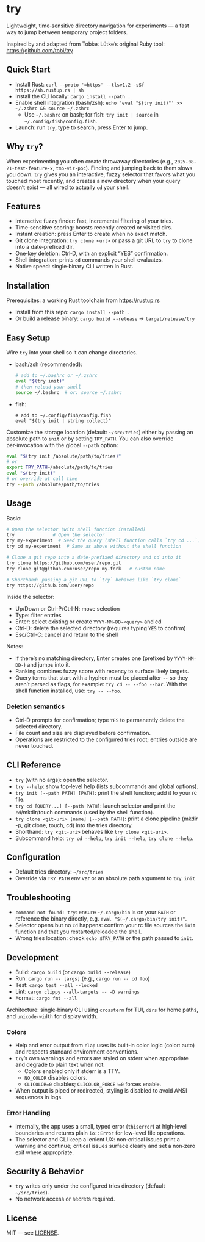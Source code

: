 # try

Lightweight, time‑sensitive directory navigation for experiments — a fast way to jump between temporary project folders.

Inspired by and adapted from Tobias Lütke’s original Ruby tool: https://github.com/tobi/try



## Quick Start

- Install Rust: `curl --proto '=https' --tlsv1.2 -sSf https://sh.rustup.rs | sh`
- Install the CLI locally: `cargo install --path .`
- Enable shell integration (bash/zsh): `echo 'eval "$(try init)"' >> ~/.zshrc && source ~/.zshrc`
  - Use `~/.bashrc` on bash; for fish: `try init | source` in `~/.config/fish/config.fish`.
- Launch: run `try`, type to search, press Enter to jump.

## Why `try`?

When experimenting you often create throwaway directories (e.g., `2025-08-21-test-feature-x`, `tmp-viz-poc`). Finding and jumping back to them slows you down. `try` gives you an interactive, fuzzy selector that favors what you touched most recently, and creates a new directory when your query doesn’t exist — all wired to actually `cd` your shell.

## Features

- Interactive fuzzy finder: fast, incremental filtering of your tries.
- Time‑sensitive scoring: boosts recently created or visited dirs.
- Instant creation: press Enter to create when no exact match.
- Git clone integration: `try clone <url>` or pass a git URL to `try` to clone into a date‑prefixed dir.
- One‑key deletion: Ctrl‑D, with an explicit “YES” confirmation.
- Shell integration: prints `cd` commands your shell evaluates.
- Native speed: single‑binary CLI written in Rust.

## Installation

Prerequisites: a working Rust toolchain from https://rustup.rs

- Install from this repo: `cargo install --path .`
- Or build a release binary: `cargo build --release` → `target/release/try`

## Easy Setup

Wire `try` into your shell so it can change directories.

- bash/zsh (recommended):

  ```sh
  # add to ~/.bashrc or ~/.zshrc
  eval "$(try init)"
  # then reload your shell
  source ~/.bashrc  # or: source ~/.zshrc
  ```

- fish:

  ```fish
  # add to ~/.config/fish/config.fish
  eval "$(try init | string collect)"
  ```

Customize the storage location (default: `~/src/tries`) either by passing an absolute path to `init` or by setting `TRY_PATH`. You can also override per‑invocation with the global `--path` option:

```sh
eval "$(try init /absolute/path/to/tries)"
# or
export TRY_PATH=/absolute/path/to/tries
eval "$(try init)"
# or override at call time
try --path /absolute/path/to/tries
```

## Usage

Basic:

```sh
# Open the selector (with shell function installed)
try              # Open the selector
try my-experiment  # Seed the query (shell function calls `try cd ...`)
try cd my-experiment  # Same as above without the shell function

# Clone a git repo into a date-prefixed directory and cd into it
try clone https://github.com/user/repo.git
try clone git@github.com:user/repo my-fork   # custom name

# Shorthand: passing a git URL to `try` behaves like `try clone`
try https://github.com/user/repo
```

Inside the selector:

- Up/Down or Ctrl‑P/Ctrl‑N: move selection
- Type: filter entries
- Enter: select existing or create `YYYY-MM-DD-<query>` and cd
- Ctrl‑D: delete the selected directory (requires typing `YES` to confirm)
- Esc/Ctrl‑C: cancel and return to the shell

Notes:

- If there’s no matching directory, Enter creates one (prefixed by `YYYY-MM-DD-`) and jumps into it.
- Ranking combines fuzzy score with recency to surface likely targets.
- Query terms that start with a hyphen must be placed after `--` so they aren’t parsed as flags, for example: `try cd -- --foo --bar`. With the shell function installed, use: `try -- --foo`.

### Deletion semantics

- Ctrl‑D prompts for confirmation; type `YES` to permanently delete the selected directory.
- File count and size are displayed before confirmation.
- Operations are restricted to the configured tries root; entries outside are never touched.

## CLI Reference

- `try` (with no args): open the selector.
- `try --help`: show top‑level help (lists subcommands and global options).
- `try init [--path PATH] [PATH]`: print the shell function; add it to your rc file.
- `try cd [QUERY...] [--path PATH]`: launch selector and print the `cd`/mkdir/touch commands (used by the shell function).
- `try clone <git-uri> [name] [--path PATH]`: print a clone pipeline (mkdir -p, git clone, touch, cd) into the tries directory.
- Shorthand: `try <git-uri>` behaves like `try clone <git-uri>`.
- Subcommand help: `try cd --help`, `try init --help`, `try clone --help`.

## Configuration

- Default tries directory: `~/src/tries`
- Override via `TRY_PATH` env var or an absolute path argument to `try init`

## Troubleshooting

- `command not found: try`: ensure `~/.cargo/bin` is on your `PATH` or reference the binary directly, e.g. `eval "$(~/.cargo/bin/try init)"`.
- Selector opens but no `cd` happens: confirm your rc file sources the `init` function and that you restarted/reloaded the shell.
- Wrong tries location: check `echo $TRY_PATH` or the path passed to `init`.

## Development

- Build: `cargo build` (or `cargo build --release`)
- Run: `cargo run -- [args]` (e.g., `cargo run -- cd foo`)
- Test: `cargo test --all --locked`
- Lint: `cargo clippy --all-targets -- -D warnings`
- Format: `cargo fmt --all`

Architecture: single‑binary CLI using `crossterm` for TUI, `dirs` for home paths, and `unicode-width` for display width.

### Colors

- Help and error output from `clap` uses its built‑in color logic (color: auto) and respects standard environment conventions.
- `try`’s own warnings and errors are styled on stderr when appropriate and degrade to plain text when not:
  - Colors enabled only if stderr is a TTY.
  - `NO_COLOR` disables colors.
  - `CLICOLOR=0` disables; `CLICOLOR_FORCE!=0` forces enable.
- When output is piped or redirected, styling is disabled to avoid ANSI sequences in logs.

### Error Handling

- Internally, the app uses a small, typed error (`thiserror`) at high‑level boundaries and returns plain `io::Error` for low‑level file operations.
- The selector and CLI keep a lenient UX: non‑critical issues print a warning and continue; critical issues surface clearly and set a non‑zero exit where appropriate.

## Security & Behavior

- `try` writes only under the configured tries directory (default `~/src/tries`).
- No network access or secrets required.

## License

MIT — see [LICENSE](LICENSE).
